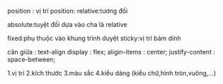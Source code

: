 position : vị trí
position:
relative:tương đối

absolute:tuyệt đối
dựa vào cha là relative

fixed:phụ thuộc vào khung trình duyệt
sticky:vị trí bám dính

căn giữa :
text-align
display : flex;
aligin-items : center;
justify-content : space-between;

1.vị trí
2.kích thước
3.màu sắc
4.kiểu dáng (kiểu chữ,hình tròn,vuông,...)
